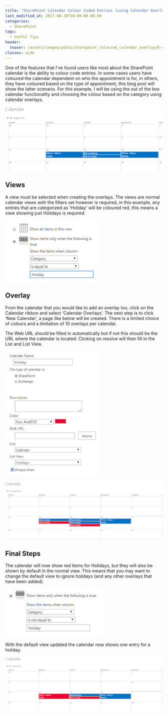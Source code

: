 ```yaml
---
title: "SharePoint Calendar Colour Coded Entries (using Calendar Overlays)"
last_modified_at: 2017-08-30T18:00:00-00:00
categories:
  - SharePoint
tags:
  - Useful Tips
header:
  teaser: /assets/images/posts/sharepoint_coloured_calendar_overlay/6-coloured_calendar_with_overlay_duplication_fix.png
classes: wide
---
```

One of the features that I’ve found users like most about the SharePoint calendar is the ability to colour code entries. In some cases users have coloured the calendar dependent on who the appointment is for, in others, they have coloured based on the type of appointment, this blog post will show the latter scenario.
For this example, I will be using the out of the box calendar functionality and choosing the colour based on the category using calendar overlays.

![Calendar with no colouring added](/assets/images/posts/sharepoint_coloured_calendar_overlay/1-coloured_calendar_before.png)

## Views
A view must be selected when creating the overlays. The views are normal calendar views with the filters set however is required, in this example, any entries that are categorized as ‘Holiday’ will be coloured red, this means a view showing just Holidays is required.

![Creating the filter](/assets/images/posts/sharepoint_coloured_calendar_overlay/2-coloured_calendar_creating_filter.png)

## Overlay
From the calendar that you would like to add an overlay too, click on the Calendar ribbon and select ‘Calendar Overlays’. The next step is to click ‘New Calendar’, a page like below will be created. There is a limited choice of colours and a limitation of 10 overlays per calendar.

The Web URL should be filled in automatically but if not this should be the URL where the calendar is located. Clicking on resolve will then fill in the List and List View.

![Creating the overlay](/assets/images/posts/sharepoint_coloured_calendar_overlay/3-coloured_calendar_creating_overlay.png)

![Calendar with Overlay](/assets/images/posts/sharepoint_coloured_calendar_overlay/4-coloured_calendar_with_overlay_preduplication_fix.png)

## Final Steps
The calendar will now show red items for Holidays, but they will also be shown by default in the normal view. This means that you may want to change the default view to ignore holidays (and any other overlays that have been added).

![Filtering to remove holidays from the default value](/assets/images/posts/sharepoint_coloured_calendar_overlay/5-coloured_calendar_creating_filter_deduplication.png)

With the default view updated the calendar now shows one entry for a holiday.

![Calendar with overlay and default view modified](/assets/images/posts/sharepoint_coloured_calendar_overlay/6-coloured_calendar_with_overlay_duplication_fix.png)
